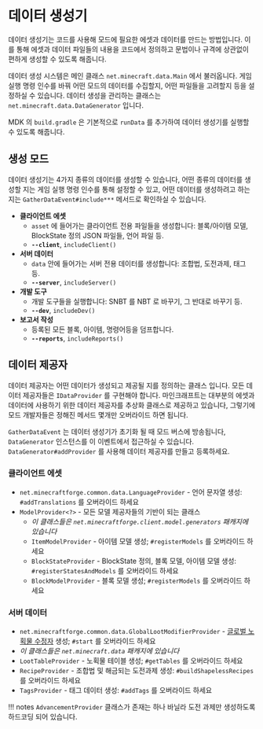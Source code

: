 데이터 생성기
===============

데이터 생성기는 코드를 사용해 모드에 필요한 에셋과 데이터를 만드는 방법입니다.  이를 통해 에셋과 데이터 파일들의 내용을 코드에서 정의하고 문법이나 규격에 상관없이 편하게 생성할 수 있도록 해줍니다.

데이터 생성 시스템은 메인 클래스 `net.minecraft.data.Main` 에서 불러옵니다. 게임 실행 명령 인수를 바꿔 어떤 모드의 데이터를 수집할지, 어떤 파일들을 고려할지 등을 설정하실 수 있습니다. 데이터 생성을 관리하는 클래스는 `net.minecraft.data.DataGenerator` 입니다.

MDK 의 `build.gradle` 은 기본적으로 `runData` 를 추가하여 데이터 생성기를 실행할 수 있도록 해줍니다.

생성 모드
---------------

데이터 생성기는 4가지 종류의 데이터를 생성할 수 있습니다, 어떤 종류의 데이터를 생성할 지는 게임 실행 명령 인수를 통해 설정할 수 있고, 어떤 데이터를 생성하려고 하는지는 `GatherDataEvent#include***` 메서드로 확인하실 수 있습니다.

  * __클라이언트 에셋__
  	 * `asset` 에 들어가는 클라이언트 전용 파일들을 생성합니다: 블록/아이템 모델, BlockState 정의 JSON 파일들, 언어 파일 등.
     * __`--client`__, `includeClient()`
  * __서버 데이터__
  	 * `data` 안에 들어가는 서버 전용 데이터를 생성합니다: 조합법, 도전과제, 태그 등.
     * __`--server`__, `includeServer()`
  * __개발 도구__
  	 * 개발 도구들을 실행합니다: SNBT 를 NBT 로 바꾸기, 그 반대로 바꾸기 등.
     * __`--dev`__, `includeDev()`
  * __보고서 작성__
  	 * 등록된 모든 블록, 아이템, 명령어등을 덤프합니다.
     * __`--reports`__, `includeReports()`

데이터 제공자
--------------

데이터 제공자는 어떤 데이터가 생성되고 제공될 지를 정의하는 클래스 입니다. 모든 데이터 제공자들은 `IDataProvider` 를 구현해야 합니다.
마인크래프트는 대부분의 에셋과 데이터에 사용하기 위한 데이터 제공자를 추상화 클래스로 제공하고 있습니다, 그렇기에 모드 개발자들은 정해진 메서드 몇개만 오버라이드 하면 됩니다.

`GatherDataEvent` 는 데이터 생성기가 초기화 될 때 모드 버스에 방송됩니다, `DataGenerator` 인스턴스를 이 이벤트에서 접근하실 수 있습니다. `DataGenerator#addProvider` 를 사용해 데이터 제공자를 만들고 등록하세요.

### 클라이언트 에셋
  * `net.minecraftforge.common.data.LanguageProvider` - 언어 문자열 생성: `#addTranslations` 를 오버라이드 하세요
  * `ModelProvider<?>` - 모든 모델 제공자들의 기반이 되는 클래스
    * _이 클래스들은 `net.minecraftforge.client.model.generators` 패캐지에 있습니다_
    * `ItemModelProvider` - 아이템 모델 생성; `#registerModels` 를 오버라이드 하세요
    * `BlockStateProvider` - BlockState 정의, 블록 모델, 아이템 모델 생성: `#registerStatesAndModels` 를 오버라이드 하세요
    * `BlockModelProvider` - 블록 모델 생성; `#registerModels` 를 오버라이드 하세요

### 서버 데이터
  * `net.minecraftforge.common.data.GlobalLootModifierProvider` - [글로벌 노획물 수정자][glm] 생성; `#start` 를 오버라이드 하세요
  * _이 클래스들은 `net.minecraft.data` 패캐지에 있습니다_
  * `LootTableProvider` - 노획물 테이블 생성; `#getTables` 를 오버라이드 하세요
  * `RecipeProvider` - 조합법 및 해금되는 도전과제 생성: `#buildShapelessRecipes` 를 오버라이드 하세요
  * `TagsProvider` - 태그 데이터 생성: `#addTags` 를 오버라이드 하세요

!!! notes
    `AdvancementProvider` 클래스가 존재는 하나 바닐라 도전 과제만 생성하도록 하드코딩 되어 있습니다.

[glm]: ../아이템/globallootmodifiers.md
